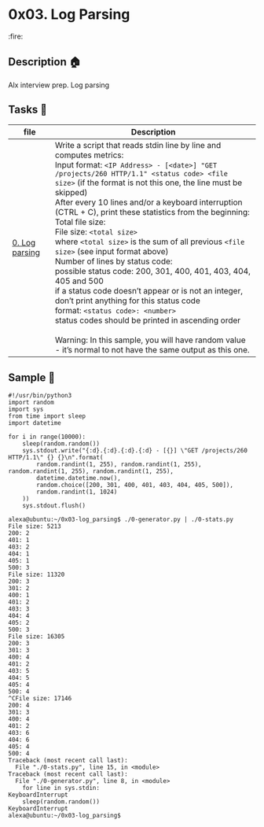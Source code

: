 <p><h1>0x03. Log Parsing</h1></p> :fire:

## Description :house:
Alx interview prep. Log parsing

## Tasks :pencil:
| file | Description|
|------|------------|
|[0. Log parsing](./0-stats.py) | Write a script that reads stdin line by line and computes metrics:<br>Input format: `<IP Address> - [<date>] "GET /projects/260 HTTP/1.1" <status code> <file size>` (if the format is not this one, the line must be skipped)<br>After every 10 lines and/or a keyboard interruption (CTRL + C), print these statistics from the beginning:<br>Total file size: <br>File size: `<total size>`<br>where `<total size>` is the sum of all previous `<file size>` (see input format above)<br>Number of lines by status code: <br> possible status code: 200, 301, 400, 401, 403, 404, 405 and 500 <br>if a status code doesn’t appear or is not an integer, don’t print anything for this status code <br>format: `<status code>: <number>`  <br>status codes should be printed in ascending order<br><br>Warning: In this sample, you will have random value - it’s normal to not have the same output as this one.|<br>
## Sample :pencil:
```alexa@ubuntu:~/0x03-log_parsing$ cat 0-generator.py
#!/usr/bin/python3
import random
import sys
from time import sleep
import datetime

for i in range(10000):
    sleep(random.random())
    sys.stdout.write("{:d}.{:d}.{:d}.{:d} - [{}] \"GET /projects/260 HTTP/1.1\" {} {}\n".format(
        random.randint(1, 255), random.randint(1, 255), random.randint(1, 255), random.randint(1, 255),
        datetime.datetime.now(),
        random.choice([200, 301, 400, 401, 403, 404, 405, 500]),
        random.randint(1, 1024)
    ))
    sys.stdout.flush()

alexa@ubuntu:~/0x03-log_parsing$ ./0-generator.py | ./0-stats.py 
File size: 5213
200: 2
401: 1
403: 2
404: 1
405: 1
500: 3
File size: 11320
200: 3
301: 2
400: 1
401: 2
403: 3
404: 4
405: 2
500: 3
File size: 16305
200: 3
301: 3
400: 4
401: 2
403: 5
404: 5
405: 4
500: 4
^CFile size: 17146
200: 4
301: 3
400: 4
401: 2
403: 6
404: 6
405: 4
500: 4
Traceback (most recent call last):
  File "./0-stats.py", line 15, in <module>
Traceback (most recent call last):
  File "./0-generator.py", line 8, in <module>
    for line in sys.stdin:
KeyboardInterrupt
    sleep(random.random())
KeyboardInterrupt
alexa@ubuntu:~/0x03-log_parsing$ 
```
